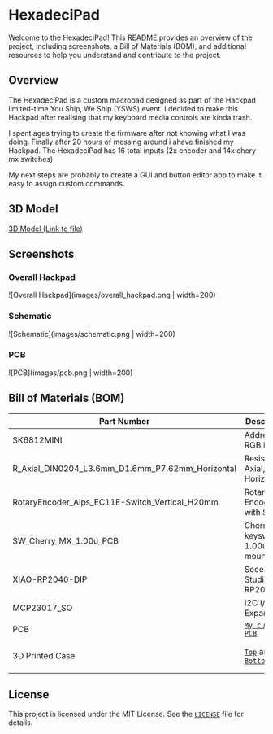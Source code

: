 # HexadeciPad

Welcome to the HexadeciPad! This README provides an overview of the project, including screenshots, a Bill of Materials (BOM), and additional resources to help you understand and contribute to the project.

## Overview

The HexadeciPad is a custom macropad designed as part of the Hackpad limited-time You Ship, We Ship (YSWS) event. I decided to make this Hackpad after realising that my keyboard media controls are kinda trash.

I spent ages trying to create the firmware after not knowing what I was doing. Finally after 20 hours of messing around i ahave finished my Hackpad. The HexadeciPad has 16 total inputs (2x encoder and 14x chery mx switches)

My next steps are probably to create a GUI and button editor app to make it easy to assign custom commands.

## 3D Model
[3D Model (Link to file)](./cad/STLs/Hackpad%20-%20Full-with%20PCB.stl)

## Screenshots

### Overall Hackpad
![Overall Hackpad](images/overall_hackpad.png | width=200)

### Schematic
![Schematic](images/schematic.png | width=200)

### PCB
![PCB](images/pcb.png | width=200)


## Bill of Materials (BOM)

| Part Number                | Description                                      | Quantity |
|----------------------------|--------------------------------------------------|----------|
| SK6812MINI                 | Addressable RGB LED                              | 2        |
| R_Axial_DIN0204_L3.6mm_D1.6mm_P7.62mm_Horizontal | Resistor, Axial, THT, Horizontal | 2        |
| RotaryEncoder_Alps_EC11E-Switch_Vertical_H20mm | Rotary Encoder with Switch | 2        |
| SW_Cherry_MX_1.00u_PCB     | Cherry MX keyswitch, 1.00u, PCB mount             | 14       |
| XIAO-RP2040-DIP            | Seeed Studio XIAO RP2040                         | 1        |
| MCP23017_SO                | I2C I/O Expander                                 | 1        |
| PCB                        | [`My custom PCB`](./production/gerbers.zip)      | 3?       |
| 3D Printed Case            | [`Top`](./production/Hackpad%20-%20Top%20Plate.stl) and [`Bottom`](./production/Hackpad%20-%20Case%20Base.stl)  | 1x Top 1x Bottom |

## License

This project is licensed under the MIT License. See the [`LICENSE`](LICENSE ) file for details.